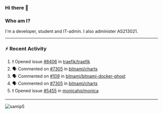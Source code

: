 ### Hi there 👋

### Who am I?
I'm a developer, student and IT-admin. I also administer AS213021.

---
### :zap: Recent Activity
<!--START_SECTION:activity-->
1. ❗️ Opened issue [#8406](https://github.com/traefik/traefik/issues/8406) in [traefik/traefik](https://github.com/traefik/traefik)
2. 🗣 Commented on [#7305](https://github.com/bitnami/charts/issues/7305) in [bitnami/charts](https://github.com/bitnami/charts)
3. 🗣 Commented on [#109](https://github.com/bitnami/bitnami-docker-ghost/issues/109) in [bitnami/bitnami-docker-ghost](https://github.com/bitnami/bitnami-docker-ghost)
4. 🗣 Commented on [#7305](https://github.com/bitnami/charts/issues/7305) in [bitnami/charts](https://github.com/bitnami/charts)
5. ❗️ Opened issue [#5455](https://github.com/monicahq/monica/issues/5455) in [monicahq/monica](https://github.com/monicahq/monica)
<!--END_SECTION:activity-->
---

<img align="center" src="https://github-readme-stats.vercel.app/api?username=samip5&show_icons=true" alt="samip5" />
